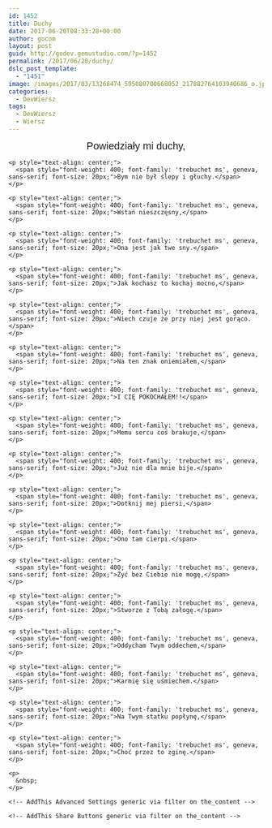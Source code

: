```yaml
---
id: 1452
title: Duchy
date: 2017-06-20T08:33:28+00:00
author: gocom
layout: post
guid: http://godev.gemustudio.com/?p=1452
permalink: /2017/06/20/duchy/
dslc_post_template:
  - "1451"
image: /images/2017/03/13268474_595080700668052_217882764103940686_o.jpg
categories:
  - DevWiersz
tags:
  - DevWiersz
  - Wiersz
---
```

<div id="dslc-theme-content">
  <div id="dslc-theme-content-inner">
    <p style="text-align: center;">
      <span style="font-weight: 400; font-family: 'trebuchet ms', geneva, sans-serif; font-size: 20px;">Powiedziały mi duchy,</span>
    </p>
    
    <p style="text-align: center;">
      <span style="font-weight: 400; font-family: 'trebuchet ms', geneva, sans-serif; font-size: 20px;">Bym nie był ślepy i głuchy.</span>
    </p>
    
    <p style="text-align: center;">
      <span style="font-weight: 400; font-family: 'trebuchet ms', geneva, sans-serif; font-size: 20px;">Wstań nieszczęsny,</span>
    </p>
    
    <p style="text-align: center;">
      <span style="font-weight: 400; font-family: 'trebuchet ms', geneva, sans-serif; font-size: 20px;">Ona jest jak twe sny.</span>
    </p>
    
    <p style="text-align: center;">
      <span style="font-weight: 400; font-family: 'trebuchet ms', geneva, sans-serif; font-size: 20px;">Jak kochasz to kochaj mocno,</span>
    </p>
    
    <p style="text-align: center;">
      <span style="font-weight: 400; font-family: 'trebuchet ms', geneva, sans-serif; font-size: 20px;">Niech czuje że przy niej jest gorąco.</span>
    </p>
    
    <p style="text-align: center;">
      <span style="font-weight: 400; font-family: 'trebuchet ms', geneva, sans-serif; font-size: 20px;">Na ten znak oniemiałem,</span>
    </p>
    
    <p style="text-align: center;">
      <span style="font-weight: 400; font-family: 'trebuchet ms', geneva, sans-serif; font-size: 20px;">I CIĘ POKOCHAŁEM!!</span>
    </p>
    
    <p style="text-align: center;">
      <span style="font-weight: 400; font-family: 'trebuchet ms', geneva, sans-serif; font-size: 20px;">Memu sercu coś brakuje,</span>
    </p>
    
    <p style="text-align: center;">
      <span style="font-weight: 400; font-family: 'trebuchet ms', geneva, sans-serif; font-size: 20px;">Już nie dla mnie bije.</span>
    </p>
    
    <p style="text-align: center;">
      <span style="font-weight: 400; font-family: 'trebuchet ms', geneva, sans-serif; font-size: 20px;">Dotknij mej piersi,</span>
    </p>
    
    <p style="text-align: center;">
      <span style="font-weight: 400; font-family: 'trebuchet ms', geneva, sans-serif; font-size: 20px;">Ono tam cierpi.</span>
    </p>
    
    <p style="text-align: center;">
      <span style="font-weight: 400; font-family: 'trebuchet ms', geneva, sans-serif; font-size: 20px;">Żyć bez Ciebie nie mogę,</span>
    </p>
    
    <p style="text-align: center;">
      <span style="font-weight: 400; font-family: 'trebuchet ms', geneva, sans-serif; font-size: 20px;">Stworze z Tobą załogę.</span>
    </p>
    
    <p style="text-align: center;">
      <span style="font-weight: 400; font-family: 'trebuchet ms', geneva, sans-serif; font-size: 20px;">Oddycham Twym oddechem,</span>
    </p>
    
    <p style="text-align: center;">
      <span style="font-weight: 400; font-family: 'trebuchet ms', geneva, sans-serif; font-size: 20px;">Karmię się uśmiechem.</span>
    </p>
    
    <p style="text-align: center;">
      <span style="font-weight: 400; font-family: 'trebuchet ms', geneva, sans-serif; font-size: 20px;">Na Twym statku popłynę,</span>
    </p>
    
    <p style="text-align: center;">
      <span style="font-weight: 400; font-family: 'trebuchet ms', geneva, sans-serif; font-size: 20px;">Choć przez to zginę.</span>
    </p>
    
    <p>
      &nbsp;
    </p>
    
    <!-- AddThis Advanced Settings generic via filter on the_content -->
    
    <!-- AddThis Share Buttons generic via filter on the_content -->
  </div>
</div>
